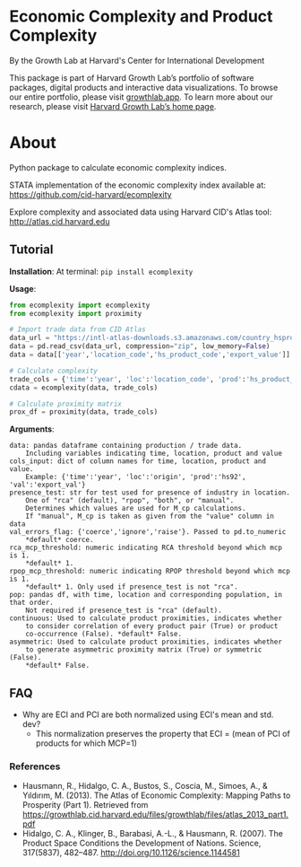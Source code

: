 # Economic Complexity and Product Complexity

By the Growth Lab at Harvard's Center for International Development

This package is part of Harvard Growth Lab’s portfolio of software packages, digital products and interactive data visualizations. To browse our entire portfolio, please visit [growthlab.app](growthlab.app). To learn more about our research, please visit [Harvard Growth Lab’s home page](https://growthlab.cid.harvard.edu/).

# About
Python package to calculate economic complexity indices.

STATA implementation of the economic complexity index available at: <https://github.com/cid-harvard/ecomplexity>

Explore complexity and associated data using Harvard CID's Atlas tool: <http://atlas.cid.harvard.edu>

## Tutorial

**Installation**:
At terminal: `pip install ecomplexity`

**Usage**:

```python
from ecomplexity import ecomplexity
from ecomplexity import proximity

# Import trade data from CID Atlas
data_url = "https://intl-atlas-downloads.s3.amazonaws.com/country_hsproduct2digit_year.csv.zip"
data = pd.read_csv(data_url, compression="zip", low_memory=False)
data = data[['year','location_code','hs_product_code','export_value']]

# Calculate complexity
trade_cols = {'time':'year', 'loc':'location_code', 'prod':'hs_product_code', 'val':'export_value'}
cdata = ecomplexity(data, trade_cols)

# Calculate proximity matrix
prox_df = proximity(data, trade_cols)
```

**Arguments**:

```text
data: pandas dataframe containing production / trade data.
    Including variables indicating time, location, product and value
cols_input: dict of column names for time, location, product and value.
    Example: {'time':'year', 'loc':'origin', 'prod':'hs92', 'val':'export_val'}
presence_test: str for test used for presence of industry in location.
    One of "rca" (default), "rpop", "both", or "manual".
    Determines which values are used for M_cp calculations.
    If "manual", M_cp is taken as given from the "value" column in data
val_errors_flag: {'coerce','ignore','raise'}. Passed to pd.to_numeric
    *default* coerce.
rca_mcp_threshold: numeric indicating RCA threshold beyond which mcp is 1.
    *default* 1.
rpop_mcp_threshold: numeric indicating RPOP threshold beyond which mcp is 1.
    *default* 1. Only used if presence_test is not "rca".
pop: pandas df, with time, location and corresponding population, in that order.
    Not required if presence_test is "rca" (default).
continuous: Used to calculate product proximities, indicates whether
    to consider correlation of every product pair (True) or product
    co-occurrence (False). *default* False.
asymmetric: Used to calculate product proximities, indicates whether
    to generate asymmetric proximity matrix (True) or symmetric (False).
    *default* False.
```

## FAQ

- Why are ECI and PCI are both normalized using ECI's mean and std. dev?
    + This normalization preserves the property that ECI = (mean of PCI of products for which MCP=1)


### References

- Hausmann, R., Hidalgo, C. A., Bustos, S., Coscia, M., Simoes, A., & Yıldırım, M. (2013). The Atlas of Economic Complexity: Mapping Paths to Prosperity (Part 1). Retrieved from <https://growthlab.cid.harvard.edu/files/growthlab/files/atlas_2013_part1.pdf>
- Hidalgo, C. A., Klinger, B., Barabasi, A.-L., & Hausmann, R. (2007). The Product Space Conditions the Development of Nations. Science, 317(5837), 482–487. <http://doi.org/10.1126/science.1144581>

